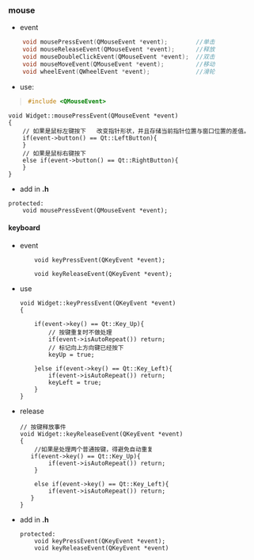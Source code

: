 ### mouse

* event

```C++
    void mousePressEvent(QMouseEvent *event);        //单击
    void mouseReleaseEvent(QMouseEvent *event);      //释放
    void mouseDoubleClickEvent(QMouseEvent *event);  //双击
    void mouseMoveEvent(QMouseEvent *event);         //移动
    void wheelEvent(QWheelEvent *event);             //滑轮
```



* use:

> ```c++
> #include <QMouseEvent>
> ```



```
void Widget::mousePressEvent(QMouseEvent *event)
{
    // 如果是鼠标左键按下   改变指针形状，并且存储当前指针位置与窗口位置的差值。
    if(event->button() == Qt::LeftButton){
    }
    // 如果是鼠标右键按下
    else if(event->button() == Qt::RightButton){
    }
}
```



* add in **.h**

```
protected:
    void mousePressEvent(QMouseEvent *event);
```



#### keyboard

* event

  ```
      void keyPressEvent(QKeyEvent *event);
  
      void keyReleaseEvent(QKeyEvent *event);
  ```

  

* use

  ```
  void Widget::keyPressEvent(QKeyEvent *event)
  {
  
      if(event->key() == Qt::Key_Up){
          // 按键重复时不做处理
          if(event->isAutoRepeat()) return;
          // 标记向上方向键已经按下
          keyUp = true;
  
      }else if(event->key() == Qt::Key_Left){
          if(event->isAutoRepeat()) return;
          keyLeft = true;
      }
  }
  ```

  

* release

  ```
  // 按键释放事件
  void Widget::keyReleaseEvent(QKeyEvent *event)
  {
      //如果是处理两个普通按键，得避免自动重复
     if(event->key() == Qt::Key_Up){
          if(event->isAutoRepeat()) return;
      }
  
      else if(event->key() == Qt::Key_Left){
          if(event->isAutoRepeat()) return;
     }
  }
  
  ```

* add in **.h**

  ```
  protected:
      void keyPressEvent(QKeyEvent *event);
      void keyReleaseEvent(QKeyEvent *event)
  ```

  

